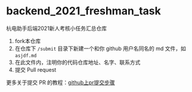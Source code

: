 # backend_2021_freshman_task

杭电助手后端2021新人考核小任务汇总仓库

1. fork本仓库
2. 在仓库下 `/submit` 目录下新建一个和你 github 用户名同名的 md 文件，如 `asjdf.md` 
3. 在此文件内，注明你的代码仓库地址、名字、联系方式
4. 提交 Pull request

更多关于提交 PR 的教程：[github上pr提交步骤](https://zhuanlan.zhihu.com/p/342310539)
